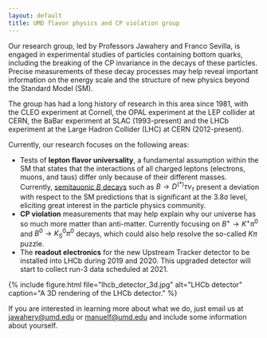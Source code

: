 ```yaml
---
layout: default
title: UMD flavor physics and CP violation group
---
```


Our research group, led by Professors Jawahery and Franco Sevilla, is engaged
in experimental studies of particles containing bottom quarks, including
the breaking of the CP invariance in the decays of these particles. Precise
measurements of these decay processes may help reveal important information on
the energy scale and the structure of new physics beyond the Standard Model
(SM).

The group has had a long history of research in this area since 1981, with the
CLEO experiment at Cornell, the OPAL experiment at the LEP collider at CERN,
the BaBar experiment at SLAC (1993-present) and the LHCb experiment at the
Large Hadron Collider (LHC) at CERN (2012-present).

Currently, our research focuses on the following areas:
* Tests of **lepton flavor universality**, a fundamental assumption within the
  SM that states that the interactions of all charged leptons (electrons,
  muons, and taus) differ only because of their different masses.  Currently,
  [semitauonic $B$ decays](https://doi.org/10.1038/nature22346) such as $B \to D^{(*)}\tau\nu_\tau$ present a
  deviation with respect to the SM predictions that is significant at the 3.8σ
  level, eliciting great interest in the particle physics community.
* **CP violation** measurements that may help explain why our universe has so much more matter than anti-matter.
  Currently focusing on $B^+ \to K^+\pi^0$ and $B^0 \to {K_S} ^0\pi^0$ decays, which could also help resolve
  the so-called $K\pi$ puzzle.
* The **readout electronics** for the new Upstream Tracker detector to be
  installed into LHCb during 2019 and 2020. This upgraded detector will start
  to collect run-3 data scheduled at 2021.

{% include figure.html file="lhcb_detector_3d.jpg"
                       alt="LHCb detector"
                       caption="A 3D rendering of the LHCb detector."
%}

If you are interested in learning more about what we do, just email us at [jawahery@umd.edu](mailto:jawahery@umd.edu)
or [manuelf@umd.edu](mailto:manuelf@umd.edu) and include some information about yourself.
